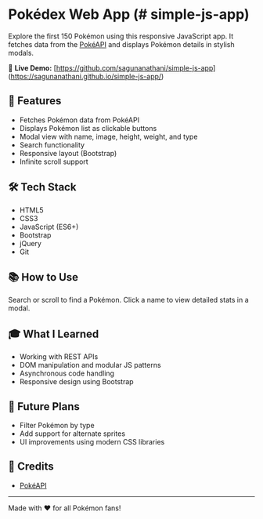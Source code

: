 # Pokédex Web App (# simple-js-app)
Explore the first 150 Pokémon using this responsive JavaScript app. It fetches data from the [PokéAPI](https://pokeapi.co) and displays Pokémon details in stylish modals.

🔗 **Live Demo:** [https://github.com/sagunanathani/simple-js-app] (https://sagunanathani.github.io/simple-js-app/)

## 🚀 Features
- Fetches Pokémon data from PokéAPI
- Displays Pokémon list as clickable buttons
- Modal view with name, image, height, weight, and type
- Search functionality
- Responsive layout (Bootstrap)
- Infinite scroll support

## 🛠️ Tech Stack
- HTML5
- CSS3
- JavaScript (ES6+)
- Bootstrap
- jQuery
- Git

## 📚 How to Use
Search or scroll to find a Pokémon. Click a name to view detailed stats in a modal.

## 🎓 What I Learned
- Working with REST APIs
- DOM manipulation and modular JS patterns
- Asynchronous code handling
- Responsive design using Bootstrap

## 🎨 Future Plans
- Filter Pokémon by type
- Add support for alternate sprites
- UI improvements using modern CSS libraries

## 🤝 Credits
- [PokéAPI](https://pokeapi.co)

---

Made with ❤️ for all Pokémon fans!